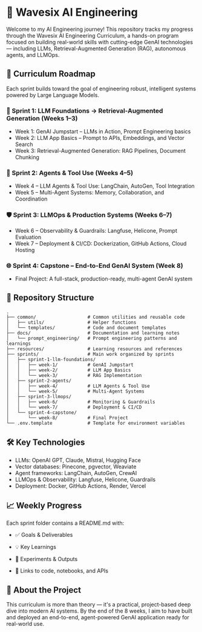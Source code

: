 # 🌊 Wavesix AI Engineering

Welcome to my AI Engineering journey! This repository tracks my progress through the Wavesix AI Engineering Curriculum, a hands-on program focused on building real-world skills with cutting-edge GenAI technologies — including LLMs, Retrieval-Augmented Generation (RAG), autonomous agents, and LLMOps.


## 🧭 Curriculum Roadmap
 Each sprint builds toward the goal of engineering robust, intelligent systems powered by Large Language Models.

### 🚀 Sprint 1: LLM Foundations → Retrieval-Augmented Generation (Weeks 1–3)

- Week 1: GenAI Jumpstart – LLMs in Action, Prompt Engineering basics
- Week 2: LLM App Basics – Prompt to APIs, Embeddings, and Vector Search
- Week 3: Retrieval-Augmented Generation: RAG Pipelines, Document Chunking

### 🤖 Sprint 2: Agents & Tool Use (Weeks 4–5)

- Week 4 – LLM Agents & Tool Use: LangChain, AutoGen, Tool Integration
- Week 5 – Multi-Agent Systems: Memory, Collaboration, and Coordination

### 🛡️ Sprint 3: LLMOps & Production Systems (Weeks 6–7)
- Week 6 – Observability & Guardrails: Langfuse, Helicone, Prompt Evaluation
- Week 7 – Deployment & CI/CD: Dockerization, GitHub Actions, Cloud Hosting


### 🌐 Sprint 4: Capstone – End-to-End GenAI System (Week 8)
- Final Project: A full-stack, production-ready, multi-agent GenAI system

## 📁 Repository Structure

```
.
├── common/                   # Common utilities and reusable code
│   ├── utils/                # Helper functions
│   └── templates/            # Code and document templates
├── docs/                     # Documentation and learning notes
│   └── prompt_engineering/   # Prompt engineering patterns and learnings
├── resources/                # Learning resources and references
├── sprints/                  # Main work organized by sprints
│   ├── sprint-1-llm-foundations/
│   │   ├── week-1/           # GenAI Jumpstart
│   │   ├── week-2/           # LLM App Basics
│   │   └── week-3/           # RAG Implementation
│   ├── sprint-2-agents/
│   │   ├── week-4/           # LLM Agents & Tool Use
│   │   └── week-5/           # Multi-Agent Systems
│   ├── sprint-3-llmops/
│   │   ├── week-6/           # Monitoring & Guardrails
│   │   └── week-7/           # Deployment & CI/CD
│   └── sprint-4-capstone/
│       └── week-8/           # Final Project
└── .env.template             # Template for environment variables
```

## 🛠️ Key Technologies

- LLMs: OpenAI GPT, Claude, Mistral, Hugging Face
- Vector databases: Pinecone, pgvector, Weaviate
- Agent frameworks: LangChain, AutoGen, CrewAI
- LLMOps & Observability: Langfuse, Helicone, Guardrails
- Deployment: Docker, GitHub Actions, Render, Vercel

## 📈 Weekly Progress

Each sprint folder contains a README.md with:

- ✅ Goals & Deliverables

- 💡 Key Learnings

- 🧪 Experiments & Outputs

- 🔗 Links to code, notebooks, and APIs 


## 🧠 About the Project
 This curriculum is more than theory — it's a practical, project-based deep dive into modern AI systems. By the end of the 8 weeks, I aim to have built and deployed an end-to-end, agent-powered GenAI application ready for real-world use.

